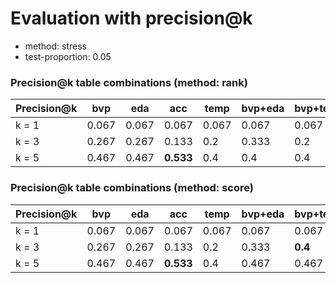 # Evaluation with precision@k
* method: stress
* test-proportion: 0.05
### Precision@k table combinations (method: rank)
| Precision@k | bvp | eda | acc | temp | bvp+eda | bvp+temp | eda+acc | eda+temp | acc+temp | bvp+eda+acc | bvp+eda+temp | bvp+acc+temp | eda+acc+temp | bvp+eda+acc+temp | 
|---|---|---|---|---|---|---|---|---|---|---|---|---|---|---|
| k = 1 | 0.067 | 0.067 | 0.067 | 0.067 | 0.067 | 0.067 | 0.133 | 0.133 | 0.067 | 0.067 | **0.2** | 0.133 | 0.067 | **0.2** | 
| k = 3 | 0.267 | 0.267 | 0.133 | 0.2 | 0.333 | 0.2 | 0.4 | 0.267 | 0.133 | 0.333 | 0.267 | 0.4 | 0.267 | **0.467** | 
| k = 5 | 0.467 | 0.467 | **0.533** | 0.4 | 0.4 | 0.4 | 0.467 | 0.4 | 0.4 | 0.467 | 0.467 | 0.4 | 0.4 | **0.533** | 

### Precision@k table combinations (method: score)
| Precision@k | bvp | eda | acc | temp | bvp+eda | bvp+temp | eda+acc | eda+temp | acc+temp | bvp+eda+acc | bvp+eda+temp | bvp+acc+temp | eda+acc+temp | bvp+eda+acc+temp | 
|---|---|---|---|---|---|---|---|---|---|---|---|---|---|---|
| k = 1 | 0.067 | 0.067 | 0.067 | 0.067 | 0.067 | 0.067 | 0.067 | 0.067 | 0.067 | 0.067 | **0.133** | 0.067 | 0.067 | **0.133** | 
| k = 3 | 0.267 | 0.267 | 0.133 | 0.2 | 0.333 | **0.4** | 0.333 | 0.2 | 0.333 | **0.4** | 0.267 | **0.4** | 0.267 | 0.2 | 
| k = 5 | 0.467 | 0.467 | **0.533** | 0.4 | 0.467 | 0.467 | 0.467 | 0.333 | 0.467 | 0.467 | 0.267 | 0.467 | 0.4 | 0.4 | 

